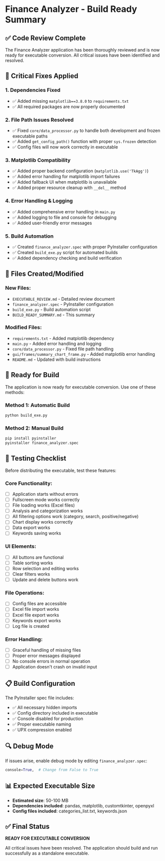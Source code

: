 # Finance Analyzer - Build Ready Summary

## ✅ Code Review Complete

The Finance Analyzer application has been thoroughly reviewed and is now ready for executable conversion. All critical issues have been identified and resolved.

## 🔧 Critical Fixes Applied

### 1. **Dependencies Fixed**

- ✅ Added missing `matplotlib==3.8.0` to `requirements.txt`
- ✅ All required packages are now properly documented

### 2. **File Path Issues Resolved**

- ✅ Fixed `core/data_processor.py` to handle both development and frozen executable paths
- ✅ Added `get_config_path()` function with proper `sys.frozen` detection
- ✅ Config files will now work correctly in executable

### 3. **Matplotlib Compatibility**

- ✅ Added proper backend configuration (`matplotlib.use('TkAgg')`)
- ✅ Added error handling for matplotlib import failures
- ✅ Added fallback UI when matplotlib is unavailable
- ✅ Added proper resource cleanup with `__del__` method

### 4. **Error Handling & Logging**

- ✅ Added comprehensive error handling in `main.py`
- ✅ Added logging to file and console for debugging
- ✅ Added user-friendly error messages

### 5. **Build Automation**

- ✅ Created `finance_analyzer.spec` with proper PyInstaller configuration
- ✅ Created `build_exe.py` script for automated builds
- ✅ Added dependency checking and build verification

## 📁 Files Created/Modified

### New Files:

- `EXECUTABLE_REVIEW.md` - Detailed review document
- `finance_analyzer.spec` - PyInstaller configuration
- `build_exe.py` - Build automation script
- `BUILD_READY_SUMMARY.md` - This summary

### Modified Files:

- `requirements.txt` - Added matplotlib dependency
- `main.py` - Added error handling and logging
- `core/data_processor.py` - Fixed file path handling
- `gui/frames/summary_chart_frame.py` - Added matplotlib error handling
- `README.md` - Updated with build instructions

## 🚀 Ready for Build

The application is now ready for executable conversion. Use one of these methods:

### Method 1: Automatic Build

```bash
python build_exe.py
```

### Method 2: Manual Build

```bash
pip install pyinstaller
pyinstaller finance_analyzer.spec
```

## 🧪 Testing Checklist

Before distributing the executable, test these features:

### Core Functionality:

- [ ] Application starts without errors
- [ ] Fullscreen mode works correctly
- [ ] File loading works (Excel files)
- [ ] Analysis and categorization works
- [ ] All filtering options work (category, search, positive/negative)
- [ ] Chart display works correctly
- [ ] Data export works
- [ ] Keywords saving works

### UI Elements:

- [ ] All buttons are functional
- [ ] Table sorting works
- [ ] Row selection and editing works
- [ ] Clear filters works
- [ ] Update and delete buttons work

### File Operations:

- [ ] Config files are accessible
- [ ] Excel file import works
- [ ] Excel file export works
- [ ] Keywords export works
- [ ] Log file is created

### Error Handling:

- [ ] Graceful handling of missing files
- [ ] Proper error messages displayed
- [ ] No console errors in normal operation
- [ ] Application doesn't crash on invalid input

## 📋 Build Configuration

The PyInstaller spec file includes:

- ✅ All necessary hidden imports
- ✅ Config directory included in executable
- ✅ Console disabled for production
- ✅ Proper executable naming
- ✅ UPX compression enabled

## 🔍 Debug Mode

If issues arise, enable debug mode by editing `finance_analyzer.spec`:

```python
console=True,  # Change from False to True
```

## 📊 Expected Executable Size

- **Estimated size**: 50-100 MB
- **Dependencies included**: pandas, matplotlib, customtkinter, openpyxl
- **Config files included**: categories_list.txt, keywords.json

## ✅ Final Status

**READY FOR EXECUTABLE CONVERSION**

All critical issues have been resolved. The application should build and run successfully as a standalone executable.
